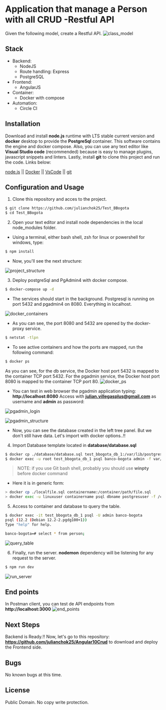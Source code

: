 # Application that manage a Person with all CRUD -Restful API

Given the following model, create a Restful API.
![class_model](https://i.imgur.com/VIFIuAz.jpg)

## Stack

- Backend:
  - NodeJS
  - Route handling: Express
  - PostgreSQL
- Frontend:
  - AngularJS
- Container:
  - Docker with compose
- Automation:
  - Circle CI

## Installation

Download and install **node.js** runtime with LTS stable current version and **docker** desktop to provide the **PostgreSql** container. This software contains the engine and docker compose. Also, you can use any text editor like **Visual Studio code** (recommended) because is easy to manage plugins, javascript snippets and linters. Lastly, install **git** to clone this project and run the code. Links below:

[node.js] || [Docker] || [VsCode] || [git]

## Configuration and Usage

1. Clone this repository and acces to the project.

```sh
$ git clone https://github.com/julianchok25/Test_BBogota
$ cd Test_BBogota
```

2. Open your text editor and install node dependencies in the local node_modules folder.

- Using a terminal, either bash shell, zsh for linux or powershell for windows, type:

```sh
$ npm install
```

- Now, you'll see the next structure:

![project_structure](https://i.imgur.com/wOTmygH.jpg)

3. Deploy postgreSql and PgAdmin4 with docker compose.

```sh
$ docker-compose up -d
```

- The services should start in the background. Postgresql is running on port 5432 and pgadmin4 on 8080. Everything in localhost.

![docker_containers](https://i.imgur.com/GsGsnc1.jpg)

- As you can see, the port 8080 and 5432 are opened by the docker-proxy service.

```sh
$ netstat -tlpn
```

- To see active containers and how the ports are mapped, run the following command:

```sh
$ docker ps
```

As you can see, for the db service, the Docker host port 5432 is mapped to the container TCP port 5432.
For the pgadmin service, the Docker host port 8080 is mapped to the container TCP port 80.
![docker_ps](https://i.imgur.com/LVm4Cqf.jpg)

- You can test in web browser the pgadmin application typing: **http://localhost:8080**
  Access with **julian.villegasplus@gmail.com** as username and **admin** as password:

![pgadmin_login](https://i.imgur.com/JrN4J5b.jpg)

![pgadmin_structure](https://i.imgur.com/WOyC1oFm.jpg)

- Now, you can see the database created in the left tree panel. But we don't still have data. Let's import with docker options..!!

4. Import Database template located in **database/database.sql**

```sh
$ docker cp ./database/database.sql test_bbogota_db_1:/var/lib/postgresql/data/database.sql
$ docker exec -u root test_bbogota_db_1 psql banco-bogota admin -f var/lib/postgresql/data/database.sql
```

> NOTE: if you use Git bash shell, probably you should use **winpty** before docker command

- Here it is in generic form:

```sh
> docker cp ./localfile.sql containername:/container/path/file.sql
> docker exec -u linuxuser containername psql dbname postgresuser -f /container/path/file.sql
```

5. Access to container and database to query the table.

```sh
$ docker exec -it test_bbogota_db_1 psql -U admin banco-bogota
psql (12.2 (Debian 12.2-2.pgdg100+1))
Type "help" for help.

banco-bogota=# select * from person;
```

![query_table](https://i.imgur.com/Z4eVq1y.jpg)

6. Finally, run the server. **nodemon** dependency will be listening for any request to the server.

```sh
$ npm run dev
```

![run_server](https://i.imgur.com/bzD7isY.jpg)

## End points

In Postman client, you can test de API endpoints from **http://localhost:3000**
![end_points](https://i.imgur.com/fL8Ppqv.jpg)

## Next Steps

Backend is Ready.!! Now, let's go to this repository: **https://github.com/julianchok25/Angular10Crud** to download and deploy the Frontend side.

## Bugs

No known bugs at this time.

## License

Public Domain. No copy write protection.

[//]: # "These are reference links used in the body of this note"
[node.js]: https://nodejs.org/en/
[docker]: https://www.docker.com/products/docker-desktop
[vscode]: https://code.visualstudio.com/
[git]: https://git-scm.com/
